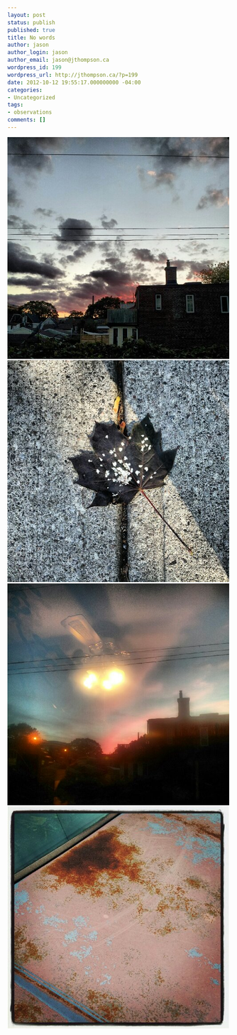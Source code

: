 ```yaml
---
layout: post
status: publish
published: true
title: No words
author: jason
author_login: jason
author_email: jason@jthompson.ca
wordpress_id: 199
wordpress_url: http://jthompson.ca/?p=199
date: 2012-10-12 19:55:17.000000000 -04:00
categories:
- Uncategorized
tags:
- observations
comments: []
---
```

<img title="IMG_20121008_184243.jpg" class="alignnone" alt="image" src="/images/2012/10/wpid-IMG_20121008_184243.jpg" />



<img title="IMG_20121008_184127.jpg" class="alignnone" alt="image" src="/images/2012/10/wpid-IMG_20121008_184127.jpg" />



<img title="IMG_20120927_192157.jpg" class="alignnone" alt="image" src="/images/2012/10/wpid-IMG_20120927_192157.jpg" />



<img title="IMG_20120924_174148.jpg" class="alignnone" alt="image" src="/images/2012/10/wpid-IMG_20120924_174148.jpg" />


